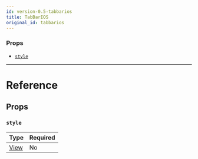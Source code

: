 ```yaml
---
id: version-0.5-tabbarios
title: TabBarIOS
original_id: tabbarios
---
```


### Props

- [`style`](tabbarios.md#style)

---

# Reference

## Props

### `style`

| Type                  | Required |
| --------------------- | -------- |
| [View](view.md#style) | No       |
